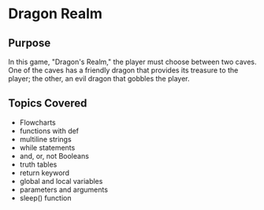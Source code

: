 # Dragon Realm

## Purpose
In this game, "Dragon's Realm," the player must choose between two caves. One of the caves has a friendly dragon that provides its treasure to the player; the other, an evil dragon that gobbles the player.

## Topics Covered
* Flowcharts
* functions with def
* multiline strings
* while statements
* and, or, not Booleans
* truth tables
* return keyword
* global and local variables
* parameters and arguments
* sleep() function 